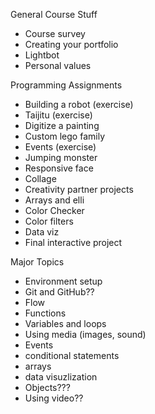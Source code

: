 General Course Stuff
* Course survey
* Creating your portfolio
* Lightbot
* Personal values

Programming Assignments
* Building a robot (exercise)
* Taijitu (exercise)
* Digitize a painting
* Custom lego family
* Events (exercise)
* Jumping monster
* Responsive face
* Collage
* Creativity partner projects
* Arrays and elli
* Color Checker
* Color filters
* Data viz
* Final interactive project

Major Topics
* Environment setup
* Git and GitHub??
* Flow
* Functions
* Variables and loops
* Using media (images, sound)
* Events
* conditional statements
* arrays
* data visuzlization
* Objects???
* Using video??
